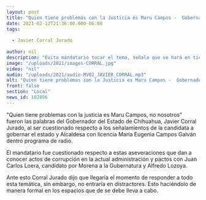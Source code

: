 ```yaml
---
layout: post
title: "Quien tiene problemas con la Justicia es Maru Campos -  Gobernador"
date: 2021-02-12T21:36:00.000-06:00
tags:
  
  - Javier Corral Jurado
  
author: nil
description: "Evita mandatario tocar el tema, señala que se hará en tiempo y lugar adecuado."
image: "/uploads/2021/images-CORRAL.jpg"
video: "nil"
audio: "/uploads/2021/audio-MV02_JAVIER_CORRAL.mp3"
alt: "Quien tiene problemas con la Justicia es Maru Campos -  Gobernador"
front: false
section: "Local"
news_id: 182896
---
```


"Quien tiene problemas con la justicia es Maru Campos, no nosotros" fueron las palabras del Gobernador del Estado de Chihuahua, Javier Corral Jurado, al ser cuestionado respecto a los señalamientos de la candidata a gobernar el estado y Alcaldesa con licencia María Eugenia Campos Galván dentro programa de radio.

El mandatario fue cuestionado respecto a estas aseveraciones que dan a conocer actos de corrupción en la actual administración y pactos con Juan Carlos Loera, candidato por Morena a la Gubernatura y Alfredo Lozoya.

Ante esto Corral Jurado dijo que llegaría el momento de responder a todo esta temática, sin embargo, no entraría en distractores. Esto haciéndolo de manera formal en los espacios que de se debe lleva a cabo.